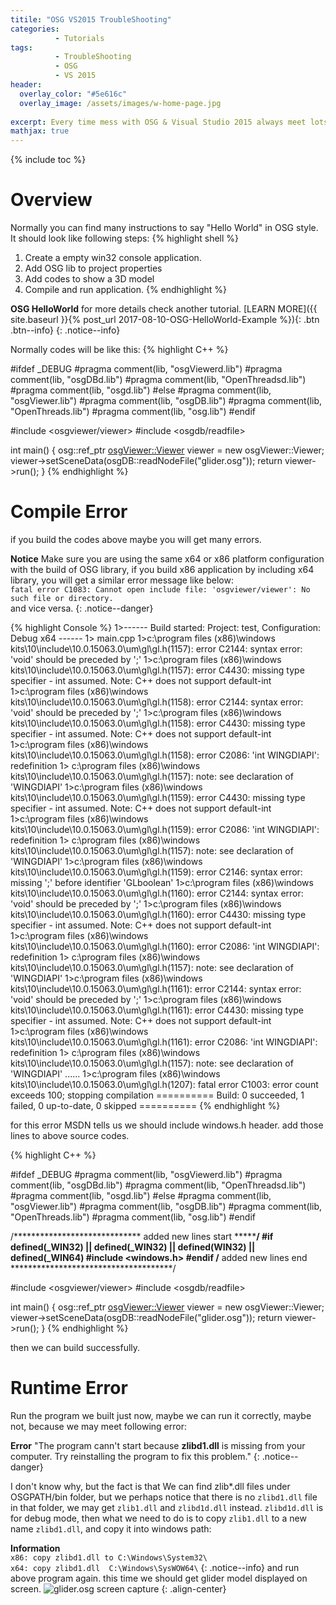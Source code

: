 ```yaml
---
titile: "OSG VS2015 TroubleShooting"
categories: 
          - Tutorials
tags:          
          - TroubleShooting
          - OSG
          - VS 2015
header:
  overlay_color: "#5e616c"
  overlay_image: /assets/images/w-home-page.jpg
  
excerpt: Every time mess with OSG & Visual Studio 2015 always meet lots of problems which were really tricky, so I decide to write these information down, hope it can help people and myself.
mathjax: true
---
```


{% include toc %}


# Overview
Normally you can find many instructions to say "Hello World" in OSG style.  
It should look like following steps:
{% highlight shell %}
1. Create a empty win32 console application.
2. Add OSG lib to project properties
3. Add codes to show a 3D model
4. Compile and run application. 
{% endhighlight %}

**OSG HelloWorld**
for more details check another tutorial. [LEARN MORE]({{ site.baseurl }}{% post_url 2017-08-10-OSG-HelloWorld-Example %}){: .btn .btn--info}
{: .notice--info}

Normally codes will be like this:
{% highlight C++ %}

#ifdef _DEBUG
#pragma comment(lib, "osgViewerd.lib")
#pragma comment(lib, "osgDBd.lib")
#pragma comment(lib, "OpenThreadsd.lib")
#pragma comment(lib, "osgd.lib")
#else
#pragma comment(lib, "osgViewer.lib")
#pragma comment(lib, "osgDB.lib")
#pragma comment(lib, "OpenThreads.lib")
#pragma comment(lib, "osg.lib")
#endif


#include <osgviewer/viewer>
#include <osgdb/readfile>

int main()
{
	osg::ref_ptr <osgViewer::Viewer> viewer = new osgViewer::Viewer;
	viewer->setSceneData(osgDB::readNodeFile("glider.osg"));
	return viewer->run();
}
{% endhighlight %}

# Compile Error

if you build the codes above maybe you will get many errors.

**Notice**
Make sure you are using the same x64 or x86 platform configuration with the build of OSG library, if you build x86 application by including x64 library, you will get a similar error message like below:  
`fatal error C1083: Cannot open include file: 'osgviewer/viewer': No such file or directory.`  
and vice versa.
{: .notice--danger}

{% highlight Console %}
1>------ Build started: Project: test, Configuration: Debug x64 ------
1>  main.cpp
1>c:\program files (x86)\windows kits\10\include\10.0.15063.0\um\gl\gl.h(1157): error C2144: syntax error: 'void' should be preceded by ';'
1>c:\program files (x86)\windows kits\10\include\10.0.15063.0\um\gl\gl.h(1157): error C4430: missing type specifier - int assumed. Note: C++ does not support default-int
1>c:\program files (x86)\windows kits\10\include\10.0.15063.0\um\gl\gl.h(1158): error C2144: syntax error: 'void' should be preceded by ';'
1>c:\program files (x86)\windows kits\10\include\10.0.15063.0\um\gl\gl.h(1158): error C4430: missing type specifier - int assumed. Note: C++ does not support default-int
1>c:\program files (x86)\windows kits\10\include\10.0.15063.0\um\gl\gl.h(1158): error C2086: 'int WINGDIAPI': redefinition
1>  c:\program files (x86)\windows kits\10\include\10.0.15063.0\um\gl\gl.h(1157): note: see declaration of 'WINGDIAPI'
1>c:\program files (x86)\windows kits\10\include\10.0.15063.0\um\gl\gl.h(1159): error C4430: missing type specifier - int assumed. Note: C++ does not support default-int
1>c:\program files (x86)\windows kits\10\include\10.0.15063.0\um\gl\gl.h(1159): error C2086: 'int WINGDIAPI': redefinition
1>  c:\program files (x86)\windows kits\10\include\10.0.15063.0\um\gl\gl.h(1157): note: see declaration of 'WINGDIAPI'
1>c:\program files (x86)\windows kits\10\include\10.0.15063.0\um\gl\gl.h(1159): error C2146: syntax error: missing ';' before identifier 'GLboolean'
1>c:\program files (x86)\windows kits\10\include\10.0.15063.0\um\gl\gl.h(1160): error C2144: syntax error: 'void' should be preceded by ';'
1>c:\program files (x86)\windows kits\10\include\10.0.15063.0\um\gl\gl.h(1160): error C4430: missing type specifier - int assumed. Note: C++ does not support default-int
1>c:\program files (x86)\windows kits\10\include\10.0.15063.0\um\gl\gl.h(1160): error C2086: 'int WINGDIAPI': redefinition
1>  c:\program files (x86)\windows kits\10\include\10.0.15063.0\um\gl\gl.h(1157): note: see declaration of 'WINGDIAPI'
1>c:\program files (x86)\windows kits\10\include\10.0.15063.0\um\gl\gl.h(1161): error C2144: syntax error: 'void' should be preceded by ';'
1>c:\program files (x86)\windows kits\10\include\10.0.15063.0\um\gl\gl.h(1161): error C4430: missing type specifier - int assumed. Note: C++ does not support default-int
1>c:\program files (x86)\windows kits\10\include\10.0.15063.0\um\gl\gl.h(1161): error C2086: 'int WINGDIAPI': redefinition
1>  c:\program files (x86)\windows kits\10\include\10.0.15063.0\um\gl\gl.h(1157): note: see declaration of 'WINGDIAPI'
......
1>c:\program files (x86)\windows kits\10\include\10.0.15063.0\um\gl\gl.h(1207): fatal error C1003: error count exceeds 100; stopping compilation
========== Build: 0 succeeded, 1 failed, 0 up-to-date, 0 skipped ==========
{% endhighlight %}

for this error MSDN tells us we should include windows.h header.
add those lines to above source codes.

{% highlight C++ %}

#ifdef _DEBUG
#pragma comment(lib, "osgViewerd.lib")
#pragma comment(lib, "osgDBd.lib")
#pragma comment(lib, "OpenThreadsd.lib")
#pragma comment(lib, "osgd.lib")
#else
#pragma comment(lib, "osgViewer.lib")
#pragma comment(lib, "osgDB.lib")
#pragma comment(lib, "OpenThreads.lib")
#pragma comment(lib, "osg.lib")
#endif

/***************************** added new lines start *************************************/
#if defined(_WIN32) || defined(_WIN32) || defined(__WIN32__) || defined(_WIN64)
#include <windows.h>
#endif
/******************************** added new lines end *************************************/

#include <osgviewer/viewer>
#include <osgdb/readfile>

int main()
{
	osg::ref_ptr <osgViewer::Viewer> viewer = new osgViewer::Viewer;
	viewer->setSceneData(osgDB::readNodeFile("glider.osg"));
	return viewer->run();
}
{% endhighlight %}

then we can build successfully.

# Runtime Error

Run the program we built just now, maybe we can run it correctly, maybe not, because we may meet following error:

**Error** "The program cann't start because **zlibd1.dll** is missing from your computer. Try reinstalling the program to fix this problem."
{: .notice--danger} 

I don't know why, but the fact is that We can find zlib*.dll files under OSGPATH/bin folder, but we perhaps  notice that there is no `zlibd1.dll` file in that folder, we may get `zlib1.dll` and `zlibd1d.dll` instead. `zlibd1d.dll` is for debug mode, then what we need to do is to copy `zlib1.dll` to a new name `zlibd1.dll`, and copy it into windows path:

**Information**  
`x86: copy zlibd1.dll to C:\Windows\System32\`  
`x64: copy zlibd1.dll  C:\Windows\SysWOW64\`
{: .notice--info}
and run above program again. this time we should get glider model displayed on screen.
![glider.osg screen capture]({{site.url}}{{site.baseurl}}/assets/images/osg/glider.jpg)
{: .align-center}
